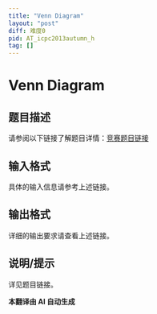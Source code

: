 ```yaml
---
title: "Venn Diagram"
layout: "post"
diff: 难度0
pid: AT_icpc2013autumn_h
tag: []
---
```


# Venn Diagram

## 题目描述

请参阅以下链接了解题目详情：[竞赛题目链接](https://atcoder.jp/contests/jag2013autumn/tasks/icpc2013autumn_h)

## 输入格式

具体的输入信息请参考上述链接。

## 输出格式

详细的输出要求请查看上述链接。

## 说明/提示

详见题目链接。

 **本翻译由 AI 自动生成**

